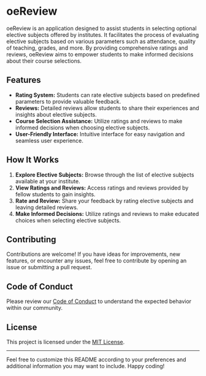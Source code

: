 # oeReview

oeReview is an application designed to assist students in selecting optional elective subjects offered by institutes. It facilitates the process of evaluating elective subjects based on various parameters such as attendance, quality of teaching, grades, and more. By providing comprehensive ratings and reviews, oeReview aims to empower students to make informed decisions about their course selections.

## Features

- **Rating System:** Students can rate elective subjects based on predefined parameters to provide valuable feedback.
- **Reviews:** Detailed reviews allow students to share their experiences and insights about elective subjects.
- **Course Selection Assistance:** Utilize ratings and reviews to make informed decisions when choosing elective subjects.
- **User-Friendly Interface:** Intuitive interface for easy navigation and seamless user experience.

## How It Works

1. **Explore Elective Subjects:** Browse through the list of elective subjects available at your institute.
2. **View Ratings and Reviews:** Access ratings and reviews provided by fellow students to gain insights.
3. **Rate and Review:** Share your feedback by rating elective subjects and leaving detailed reviews.
4. **Make Informed Decisions:** Utilize ratings and reviews to make educated choices when selecting elective subjects.

## Contributing

Contributions are welcome! If you have ideas for improvements, new features, or encounter any issues, feel free to contribute by opening an issue or submitting a pull request.

## Code of Conduct

Please review our [Code of Conduct](CODE_OF_CONDUCT.md) to understand the expected behavior within our community.

## License

This project is licensed under the [MIT License](LICENSE).

---

Feel free to customize this README according to your preferences and additional information you may want to include. Happy coding!
